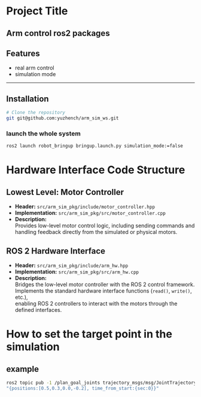 # Project Title

Arm control ros2 packages 
---

## Features
- real arm control 
- simulation mode 

---

## Installation
```bash
# Clone the repository
git git@github.com:yuzhench/arm_sim_ws.git

```

### launch the whole system 
```bash 
ros2 launch robot_bringup bringup.launch.py simulation_mode:=false 
```



# Hardware Interface Code Structure

## Lowest Level: Motor Controller
- **Header:** `src/arm_sim_pkg/include/motor_controller.hpp`  
- **Implementation:** `src/arm_sim_pkg/src/motor_controller.cpp`  
- **Description:**  
  Provides low-level motor control logic, including sending commands and handling feedback directly from the simulated or physical motors.

## ROS 2 Hardware Interface
- **Header:** `src/arm_sim_pkg/include/arm_hw.hpp`  
- **Implementation:** `src/arm_sim_pkg/src/arm_hw.cpp`  
- **Description:**  
  Bridges the low-level motor controller with the ROS 2 control framework.  
  Implements the standard hardware interface functions (`read()`, `write()`, etc.),  
  enabling ROS 2 controllers to interact with the motors through the defined interfaces.



# How to set the target point in the simulation 
## example
```bash 
ros2 topic pub -1 /plan_goal_joints trajectory_msgs/msg/JointTrajectoryPoint \
"{positions:[0.5,0.3,0.0,-0.2], time_from_start:{sec:0}}"
```
